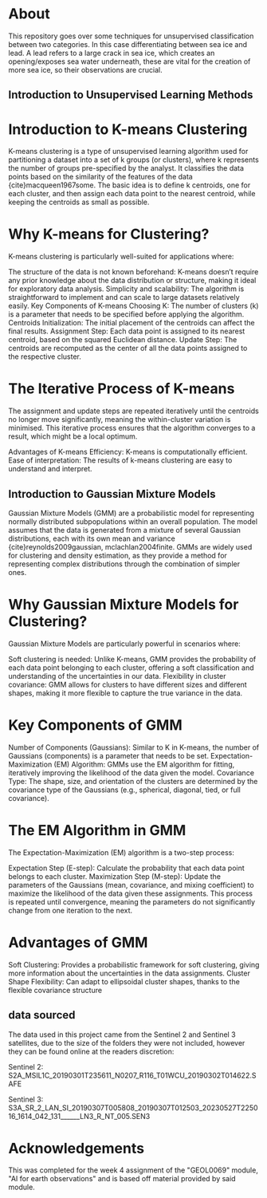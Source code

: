 # About
This repository goes over some techniques for unsupervised classification between two categories. In this case differentiating between sea ice and lead. A lead refers to a large crack in sea ice, which creates an opening/exposes sea water underneath, these are vital for the creation of more sea ice, so their observations are crucial. 


## Introduction to Unsupervised Learning Methods
# Introduction to K-means Clustering
K-means clustering is a type of unsupervised learning algorithm used for partitioning a dataset into a set of k groups (or clusters), where k represents the number of groups pre-specified by the analyst. It classifies the data points based on the similarity of the features of the data {cite}macqueen1967some. The basic idea is to define k centroids, one for each cluster, and then assign each data point to the nearest centroid, while keeping the centroids as small as possible.

# Why K-means for Clustering?
K-means clustering is particularly well-suited for applications where:

The structure of the data is not known beforehand: K-means doesn’t require any prior knowledge about the data distribution or structure, making it ideal for exploratory data analysis.
Simplicity and scalability: The algorithm is straightforward to implement and can scale to large datasets relatively easily.
Key Components of K-means
Choosing K: The number of clusters (k) is a parameter that needs to be specified before applying the algorithm.
Centroids Initialization: The initial placement of the centroids can affect the final results.
Assignment Step: Each data point is assigned to its nearest centroid, based on the squared Euclidean distance.
Update Step: The centroids are recomputed as the center of all the data points assigned to the respective cluster.
# The Iterative Process of K-means
The assignment and update steps are repeated iteratively until the centroids no longer move significantly, meaning the within-cluster variation is minimised. This iterative process ensures that the algorithm converges to a result, which might be a local optimum.

Advantages of K-means
Efficiency: K-means is computationally efficient.
Ease of interpretation: The results of k-means clustering are easy to understand and interpret.


## Introduction to Gaussian Mixture Models
Gaussian Mixture Models (GMM) are a probabilistic model for representing normally distributed subpopulations within an overall population. The model assumes that the data is generated from a mixture of several Gaussian distributions, each with its own mean and variance {cite}reynolds2009gaussian, mclachlan2004finite. GMMs are widely used for clustering and density estimation, as they provide a method for representing complex distributions through the combination of simpler ones.

# Why Gaussian Mixture Models for Clustering?
Gaussian Mixture Models are particularly powerful in scenarios where:

Soft clustering is needed: Unlike K-means, GMM provides the probability of each data point belonging to each cluster, offering a soft classification and understanding of the uncertainties in our data.
Flexibility in cluster covariance: GMM allows for clusters to have different sizes and different shapes, making it more flexible to capture the true variance in the data.
# Key Components of GMM
Number of Components (Gaussians): Similar to K in K-means, the number of Gaussians (components) is a parameter that needs to be set.
Expectation-Maximization (EM) Algorithm: GMMs use the EM algorithm for fitting, iteratively improving the likelihood of the data given the model.
Covariance Type: The shape, size, and orientation of the clusters are determined by the covariance type of the Gaussians (e.g., spherical, diagonal, tied, or full covariance).
# The EM Algorithm in GMM
The Expectation-Maximization (EM) algorithm is a two-step process:

Expectation Step (E-step): Calculate the probability that each data point belongs to each cluster.
Maximization Step (M-step): Update the parameters of the Gaussians (mean, covariance, and mixing coefficient) to maximize the likelihood of the data given these assignments.
This process is repeated until convergence, meaning the parameters do not significantly change from one iteration to the next.

# Advantages of GMM
Soft Clustering: Provides a probabilistic framework for soft clustering, giving more information about the uncertainties in the data assignments.
Cluster Shape Flexibility: Can adapt to ellipsoidal cluster shapes, thanks to the flexible covariance structure


## data sourced
The data used in this project came from the Sentinel 2 and Sentinel 3 satellites, due to the size of the folders they were not included, however they can be found online at the readers discretion: 

Sentinel 2:
S2A_MSIL1C_20190301T235611_N0207_R116_T01WCU_20190302T014622.SAFE

Sentinel 3:
S3A_SR_2_LAN_SI_20190307T005808_20190307T012503_20230527T225016_1614_042_131______LN3_R_NT_005.SEN3

# Acknowledgements
This was completed for the week 4 assignment of the "GEOL0069" module, "AI for earth observations" and is based off material provided by said module.
